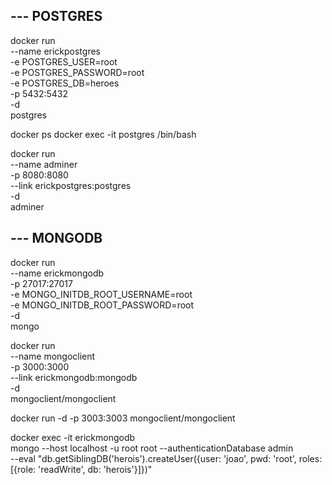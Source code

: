 ## --- POSTGRES

docker run \
  --name erickpostgres \
  -e POSTGRES_USER=root \
  -e POSTGRES_PASSWORD=root \
  -e POSTGRES_DB=heroes \
  -p 5432:5432 \
  -d \
  postgres

docker ps
docker exec -it postgres /bin/bash

docker run \
  --name adminer \
  -p 8080:8080 \
  --link erickpostgres:postgres \
  -d \
  adminer

## --- MONGODB

docker run \
  --name erickmongodb \
  -p 27017:27017 \
  -e MONGO_INITDB_ROOT_USERNAME=root \
  -e MONGO_INITDB_ROOT_PASSWORD=root \
  -d \
  mongo

docker run \
  --name mongoclient \
  -p 3000:3000 \
  --link erickmongodb:mongodb \
  -d \
  mongoclient/mongoclient

docker run -d -p 3003:3003 mongoclient/mongoclient

docker exec -it erickmongodb \
  mongo --host localhost -u root root --authenticationDatabase admin \
  --eval "db.getSiblingDB('herois').createUser({user: 'joao', pwd: 'root', roles: [{role: 'readWrite', db: 'herois'}]})"